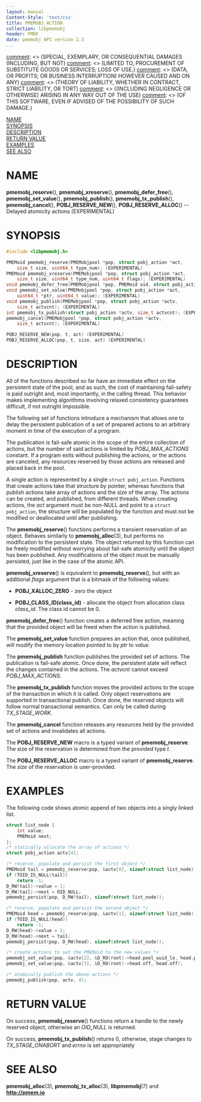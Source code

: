 ```yaml
---
layout: manual
Content-Style: 'text/css'
title: PMEMOBJ_ACTION
collection: libpmemobj
header: PMDK
date: pmemobj API version 2.3
...
```


[comment]: <> (Copyright 2017-2018, Intel Corporation)

[comment]: <> (Redistribution and use in source and binary forms, with or without)
[comment]: <> (modification, are permitted provided that the following conditions)
[comment]: <> (are met:)
[comment]: <> (    * Redistributions of source code must retain the above copyright)
[comment]: <> (      notice, this list of conditions and the following disclaimer.)
[comment]: <> (    * Redistributions in binary form must reproduce the above copyright)
[comment]: <> (      notice, this list of conditions and the following disclaimer in)
[comment]: <> (      the documentation and/or other materials provided with the)
[comment]: <> (      distribution.)
[comment]: <> (    * Neither the name of the copyright holder nor the names of its)
[comment]: <> (      contributors may be used to endorse or promote products derived)
[comment]: <> (      from this software without specific prior written permission.)

[comment]: <> (THIS SOFTWARE IS PROVIDED BY THE COPYRIGHT HOLDERS AND CONTRIBUTORS)
[comment]: <> ("AS IS" AND ANY EXPRESS OR IMPLIED WARRANTIES, INCLUDING, BUT NOT)
[comment]: <> (LIMITED TO, THE IMPLIED WARRANTIES OF MERCHANTABILITY AND FITNESS FOR)
[comment]: <> (A PARTICULAR PURPOSE ARE DISCLAIMED. IN NO EVENT SHALL THE COPYRIGHT)
[comment]: <> (OWNER OR CONTRIBUTORS BE LIABLE FOR ANY DIRECT, INDIRECT, INCIDENTAL,)
[comment]: <> (SPECIAL, EXEMPLARY, OR CONSEQUENTIAL DAMAGES (INCLUDING, BUT NOT)
[comment]: <> (LIMITED TO, PROCUREMENT OF SUBSTITUTE GOODS OR SERVICES; LOSS OF USE,)
[comment]: <> (DATA, OR PROFITS; OR BUSINESS INTERRUPTION) HOWEVER CAUSED AND ON ANY)
[comment]: <> (THEORY OF LIABILITY, WHETHER IN CONTRACT, STRICT LIABILITY, OR TORT)
[comment]: <> ((INCLUDING NEGLIGENCE OR OTHERWISE) ARISING IN ANY WAY OUT OF THE USE)
[comment]: <> (OF THIS SOFTWARE, EVEN IF ADVISED OF THE POSSIBILITY OF SUCH DAMAGE.)

[comment]: <> (pmemobj_action.3 -- Delayed atomicity actions)

[NAME](#name)<br />
[SYNOPSIS](#synopsis)<br />
[DESCRIPTION](#description)<br />
[RETURN VALUE](#return-value)<br />
[EXAMPLES](#examples)<br />
[SEE ALSO](#see-also)<br />


# NAME #

**pmemobj_reserve**(), **pmemobj_xreserve**(), **pmemobj_defer_free**(),
**pmemobj_set_value**(), **pmemobj_publish**(), **pmemobj_tx_publish**(),
**pmemobj_cancel**(), **POBJ_RESERVE_NEW**(), **POBJ_RESERVE_ALLOC**()
-- Delayed atomicity actions (EXPERIMENTAL)


# SYNOPSIS #

```c
#include <libpmemobj.h>

PMEMoid pmemobj_reserve(PMEMobjpool *pop, struct pobj_action *act,
	size_t size, uint64_t type_num); (EXPERIMENTAL)
PMEMoid pmemobj_xreserve(PMEMobjpool *pop, struct pobj_action *act,
	size_t size, uint64_t type_num, uint64_t flags); (EXPERIMENTAL)
void pmemobj_defer_free(PMEMobjpool *pop, PMEMoid oid, struct pobj_action *act);
void pmemobj_set_value(PMEMobjpool *pop, struct pobj_action *act,
	uint64_t *ptr, uint64_t value); (EXPERIMENTAL)
void pmemobj_publish(PMEMobjpool *pop, struct pobj_action *actv,
	size_t actvcnt); (EXPERIMENTAL)
int pmemobj_tx_publish(struct pobj_action *actv, size_t actvcnt); (EXPERIMENTAL)
pmemobj_cancel(PMEMobjpool *pop, struct pobj_action *actv,
	size_t actvcnt); (EXPERIMENTAL)

POBJ_RESERVE_NEW(pop, t, act) (EXPERIMENTAL)
POBJ_RESERVE_ALLOC(pop, t, size, act) (EXPERIMENTAL)
```

# DESCRIPTION #

All of the functions described so far have an immediate effect on the persistent
state of the pool, and as such, the cost of maintaining fail-safety is paid
outright and, most importantly, in the calling thread. This behavior makes
implementing algorithms involving relaxed consistency guarantees difficult, if
not outright impossible.

The following set of functions introduce a mechanism that allows one to delay
the persistent publication of a set of prepared actions to an arbitrary moment
in time of the execution of a program.

The publication is fail-safe atomic in the scope of the entire collection of
actions, but the number of said actions is limited by *POBJ_MAX_ACTIONS*
constant. If a program exits without publishing the actions, or the actions are
canceled, any resources reserved by those actions are released and placed back in
the pool.

A single action is represented by a single `struct pobj_action`. Functions that
create actions take that structure by pointer, whereas functions that publish
actions take array of actions and the size of the array. The actions can be
created, and published, from different threads.
When creating actions, the *act* argument must be non-NULL and point to a
`struct pobj_action`, the structure will be populated by the function and must
not be modified or deallocated until after publishing.

The **pmemobj_reserve**() functions performs a transient reservation of an object.
Behaves similarly to **pmemobj_alloc**(3), but performs no modification to the
persistent state.
The object returned by this function can be freely modified without worrying
about fail-safe atomicity until the object has been published. Any modifications
of the object must be manually persisted, just like in the case of the atomic API.

**pmemobj_xreserve**() is equivalent to **pmemobj_reserve**(), but with an
additional *flags* argument that is a bitmask of the following values:

+ **POBJ_XALLOC_ZERO** - zero the object

+ **POBJ_CLASS_ID(class_id)** - allocate the object from allocation class
*class_id*. The class id cannot be 0.

**pmemobj_defer_free**() function creates a deferred free action, meaning that
the provided object will be freed when the action is published.

The **pmemobj_set_value** function prepares an action that, once published, will
modify the memory location pointed to by *ptr* to *value*.

The **pmemobj_publish** function publishes the provided set of actions. The
publication is fail-safe atomic. Once done, the persistent state will reflect
the changes contained in the actions.
The *actvcnt* cannot exceed *POBJ_MAX_ACTIONS*.

The **pmemobj_tx_publish** function moves the provided actions to the scope of
the transaction in which it is called. Only object reservations are supported
in transactional publish. Once done, the reserved objects will follow normal
transactional semantics. Can only be called during *TX_STAGE_WORK*.

The **pmemobj_cancel** function releases any resources held by the provided
set of actions and invalidates all actions.

The **POBJ_RESERVE_NEW** macro is a typed variant of **pmemobj_reserve**.
The size of the reservation is determined from the provided type *t*.

The **POBJ_RESERVE_ALLOC** macro is a typed variant of **pmemobj_reserve**.
The *size* of the reservation is user-provided.

# EXAMPLES #

The following code shows atomic append of two objects into a singly linked list.

```c
struct list_node {
	int value;
	PMEMoid next;
};
/* statically allocate the array of actions */
struct pobj_action actv[4];

/* reserve, populate and persist the first object */
PMEMoid tail = pmemobj_reserve(pop, &actv[0], sizeof(struct list_node), 0);
if (TOID_IS_NULL(tail))
	return -1;
D_RW(tail)->value = 1;
D_RW(tail)->next = OID_NULL;
pmemobj_persist(pop, D_RW(tail), sizeof(struct list_node));

/* reserve, populate and persist the second object */
PMEMoid head = pmemobj_reserve(pop, &actv[1], sizeof(struct list_node), 0);
if (TOID_IS_NULL(head))
	return -1;
D_RW(head)->value = 2;
D_RW(head)->next = tail;
pmemobj_persist(pop, D_RW(head), sizeof(struct list_node));

/* create actions to set the PMEMoid to the new values */
pmemobj_set_value(pop, &actv[2], &D_RO(root)->head.pool_uuid_lo, head.pool_uuid_lo);
pmemobj_set_value(pop, &actv[3], &D_RO(root)->head.off, head.off);

/* atomically publish the above actions */
pmemobj_publish(pop, actv, 4);
```

# RETURN VALUE #

On success, **pmemobj_reserve**() functions return a handle to the newly
reserved object, otherwise an *OID_NULL* is returned.

On success, **pmemobj_tx_publish**() returns 0, otherwise,
stage changes to *TX_STAGE_ONABORT* and *errno* is set appropriately

# SEE ALSO #

**pmemobj_alloc**(3), **pmemobj_tx_alloc**(3), **libpmemobj**(7)
and **<http://pmem.io>**
